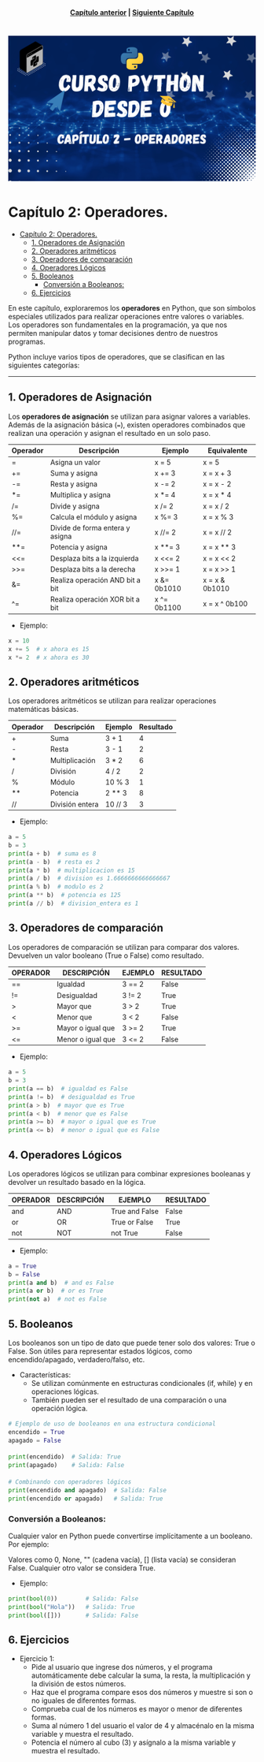 <br>
<h4 align="center">
<a href="https://github.com/tecxion/Curso-Python/tree/main/01_Variables">Capítulo anterior</a> | <a href="https://github.com/tecxion/Curso-Python/tree/main/02_Operadores">Siguiente Capítulo</a>
</h4>


<h1 align="center">
<img src="https://github.com/tecxion/Curso-Python/blob/main/Media/operadores.png">
</h1>

# Capítulo 2: Operadores.

- [Capítulo 2: Operadores.](#capítulo-2-operadores)
  - [1. Operadores de Asignación](#1-operadores-de-asignación)
  - [2. Operadores aritméticos](#2-operadores-aritméticos)
  - [3. Operadores de comparación](#3-operadores-de-comparación)
  - [4. Operadores Lógicos](#4-operadores-lógicos)
  - [5. Booleanos](#5-booleanos)
    - [Conversión a Booleanos:](#conversión-a-booleanos)
  - [6. Ejercicios](#6-ejercicios)


En este capítulo, exploraremos los **operadores** en Python, que son símbolos especiales utilizados para realizar operaciones entre valores o variables. Los operadores son fundamentales en la programación, ya que nos permiten manipular datos y tomar decisiones dentro de nuestros programas.

Python incluye varios tipos de operadores, que se clasifican en las siguientes categorías:


---
<a name="operadoresasignacion"></a>

## 1. Operadores de Asignación

Los **operadores de asignación** se utilizan para asignar valores a variables. Además de la asignación básica (`=`), existen operadores combinados que realizan una operación y asignan el resultado en un solo paso.

| Operador | Descripción                     | Ejemplo     | Equivalente    |
| -------- | ------------------------------- | ----------- | -------------- |
| =        | Asigna un valor                 | x = 5       | x = 5          |
| +=       | Suma y asigna                   | x += 3      | x = x + 3      |
| -=       | Resta y asigna                  | x -= 2      | x = x - 2      |
| *=       | Multiplica y asigna             | x *= 4      | x = x * 4      |
| /=       | Divide y asigna                 | x /= 2      | x = x / 2      |
| %=       | Calcula el módulo y asigna      | x %= 3      | x = x % 3      |
| //=      | Divide de forma entera y asigna | x //= 2     | x = x // 2     |
| **=      | Potencia y asigna               | x **= 3     | x = x ** 3     |
| <<=      | Desplaza bits a la izquierda    | x <<= 2     | x = x << 2     |
| >>=      | Desplaza bits a la derecha      | x >>= 1     | x = x >> 1     |
| &=       | Realiza operación AND bit a bit | x &= 0b1010 | x = x & 0b1010 |
| ^=       | Realiza operación XOR bit a bit | x ^= 0b1100 | x = x ^ 0b100  |

- Ejemplo:
```python
x = 10
x += 5  # x ahora es 15
x *= 2  # x ahora es 30

```

<a name="operadoresaritmeticos"></a>

## 2. Operadores aritméticos

Los operadores aritméticos se utilizan para realizar operaciones matemáticas básicas.


| Operador | Descripción     | Ejemplo | Resultado |
| -------- | --------------- | ------- | --------- |
| +        | Suma            | 3 + 1   | 4         |
| -        | Resta           | 3 - 1   | 2         |
| *        | Multiplicación  | 3 * 2   | 6         |
| /        | División        | 4 / 2   | 2         |
| %        | Módulo          | 10 % 3  | 1         |
| **       | Potencia        | 2 ** 3  | 8         |
| //       | División entera | 10 // 3 | 3         |

- Ejemplo:
```python
a = 5
b = 3
print(a + b)  # suma es 8
print(a - b)  # resta es 2
print(a * b)  # multiplicacion es 15
print(a / b)  # division es 1.6666666666666667
print(a % b)  # modulo es 2
print(a ** b)  # potencia es 125
print(a // b)  # division_entera es 1
```


<a name="operadoresdecomparacion"></a>

## 3. Operadores de comparación

Los operadores de comparación se utilizan para comparar dos valores. Devuelven un valor booleano (True o False) como resultado.


| OPERADOR | DESCRIPCIÓN       | EJEMPLO | RESULTADO |
| -------- | ----------------- | ------- | --------- |
| ==       | Igualdad          | 3 == 2  | False     |
| !=       | Desigualdad       | 3 != 2  | True      |
| >        | Mayor que         | 3 > 2   | True      |
| <        | Menor que         | 3 < 2   | False     |
| >=       | Mayor o igual que | 3 >= 2  | True      |
| <=       | Menor o igual que | 3 <= 2  | False     |

- Ejemplo:
```python
a = 5
b = 3
print(a == b)  # igualdad es False
print(a != b)  # desigualdad es True
print(a > b)  # mayor que es True
print(a < b)  # menor que es False
print(a >= b)  # mayor o igual que es True
print(a <= b)  # menor o igual que es False
```

<a name="operadoreslogicos"></a>

## 4. Operadores Lógicos

Los operadores lógicos se utilizan para combinar expresiones booleanas y devolver un resultado basado en la lógica.

| OPERADOR | DESCRIPCIÓN | EJEMPLO        | RESULTADO |
| -------- | ----------- | -------------- | --------- |
| and      | AND         | True and False | False     |
| or       | OR          | True or False  | True      |
| not      | NOT         | not True       | False     |

- Ejemplo:
```python
a = True
b = False
print(a and b)  # and es False
print(a or b)  # or es True
print(not a)  # not es False
```

## 5. Booleanos

Los booleanos son un tipo de dato que puede tener solo dos valores: True o False. Son útiles para representar estados lógicos, como encendido/apagado, verdadero/falso, etc.

- Características:
    - Se utilizan comúnmente en estructuras condicionales (if, while) y en operaciones lógicas.
    - También pueden ser el resultado de una comparación o una operación lógica.
```python
# Ejemplo de uso de booleanos en una estructura condicional
encendido = True
apagado = False

print(encendido)  # Salida: True
print(apagado)    # Salida: False

# Combinando con operadores lógicos
print(encendido and apagado)  # Salida: False
print(encendido or apagado)   # Salida: True
```

<a name="conversion-a-booleanos"></a>

### Conversión a Booleanos:

Cualquier valor en Python puede convertirse implícitamente a un booleano. Por ejemplo:

Valores como 0, None, "" (cadena vacía), [] (lista vacía) se consideran False. Cualquier otro valor se considera True.

- Ejemplo:
```python
print(bool(0))        # Salida: False
print(bool("Hola"))   # Salida: True
print(bool([]))       # Salida: False
```

<a name="6-ejercicios"></a>

## 6. Ejercicios

- Ejercicio 1: 
    - Pide al usuario que ingrese dos números, y el programa automáticamente debe calcular la suma, la resta, la multiplicación y la división de estos números.
    - Haz que el programa compare esos dos números y muestre si son o no iguales de diferentes formas.
    - Comprueba cual de los números es mayor o menor de diferentes formas.
    - Suma al número 1 del usuario el valor de 4 y almacénalo en la misma variable y muestra el resultado.
    - Potencia el número al cubo (3) y asígnalo a la misma variable y muestra el resultado.



